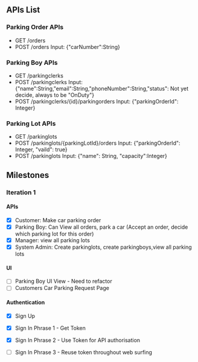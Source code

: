 ## APIs List

### Parking Order APIs
- GET /orders
- POST /orders Input: {"carNumber":String}

### Parking Boy APIs
- GET /parkingclerks
- POST /parkingclerks Input: {"name":String,"email":String,"phoneNumber":String,"status": Not yet decide, always to be "OnDuty"}
- POST /parkingclerks/{id}/parkingorders Input: {"parkingOrderId": Integer}

### Parking Lot APIs
- GET /parkinglots
- POST /parkinglots/{parkingLotId}/orders Input: {"parkingOrderId": Integer, "vaild": true}
- POST /parkinglots Input: {"name": String, "capacity":Integer}


## Milestones

### Iteration 1
#### APIs
- [x] Customer: Make car parking order
- [x] Parking Boy: Can View all orders, park a car (Accept an order, decide which parking lot for this order)
- [x] Manager: view all parking lots
- [x] System Admin: Create parkinglots, create parkingboys,view all parking lots 

#### UI
- [ ]  Parking Boy UI View - Need to refactor
- [ ]  Customers Car Parking Request Page

#### Authentication
- [x] Sign Up
- [x] Sign In Phrase 1 - Get Token
- [x] Sign In Phrase 2 - Use Token for API authorisation
- [ ] Sign In Phrase 3 - Reuse token throughout web surfing



